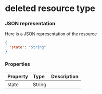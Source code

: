 # deleted resource type



### JSON representation

Here is a JSON representation of the resource

```json
{
  "state": "String"
}

```
### Properties
| Property	   | Type	|Description|
|:---------------|:--------|:----------|
|state|String||

<!-- uuid: 19e889d6-2e59-42ce-8b3d-7e9dbc1e1c8f
2015-10-09 16:05:01 UTC -->